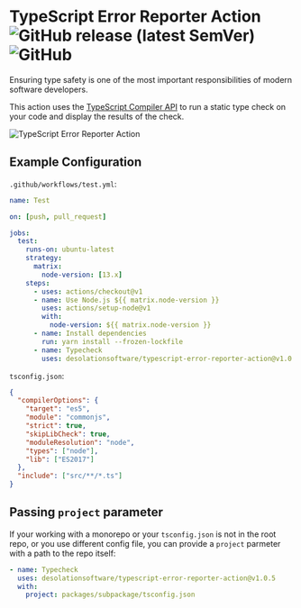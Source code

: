 # TypeScript Error Reporter Action ![GitHub release (latest SemVer)](https://img.shields.io/github/v/release/gozala/typescript-error-reporter-action) ![GitHub](https://img.shields.io/github/license/gozala/typescript-error-reporter-action)

Ensuring type safety is one of the most important responsibilities of modern software developers.

This action uses the [TypeScript Compiler API](https://github.com/microsoft/TypeScript/wiki/Using-the-Compiler-API) to run a static type check on your code and display the results of the check.

![TypeScript Error Reporter Action](https://user-images.githubusercontent.com/8381075/78413929-a40f0680-7654-11ea-8365-0ef72fb4d6b3.png)

## Example Configuration

`.github/workflows/test.yml`:

```yaml
name: Test

on: [push, pull_request]

jobs:
  test:
    runs-on: ubuntu-latest
    strategy:
      matrix:
        node-version: [13.x]
    steps:
      - uses: actions/checkout@v1
      - name: Use Node.js ${{ matrix.node-version }}
        uses: actions/setup-node@v1
        with:
          node-version: ${{ matrix.node-version }}
      - name: Install dependencies
        run: yarn install --frozen-lockfile
      - name: Typecheck
        uses: desolationsoftware/typescript-error-reporter-action@v1.0.5
```

`tsconfig.json`:

```json
{
  "compilerOptions": {
    "target": "es5",
    "module": "commonjs",
    "strict": true,
    "skipLibCheck": true,
    "moduleResolution": "node",
    "types": ["node"],
    "lib": ["ES2017"]
  },
  "include": ["src/**/*.ts"]
}
```

## Passing `project` parameter

If your working with a monorepo or your `tsconfig.json` is not in the root repo,
or you use different config file, you can provide a `project` parmeter with a
path to the repo itself:

```yaml
- name: Typecheck
  uses: desolationsoftware/typescript-error-reporter-action@v1.0.5
  with:
    project: packages/subpackage/tsconfig.json
```
